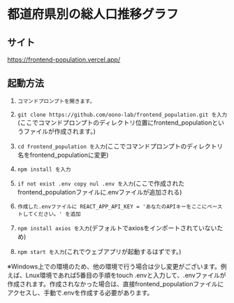 # 都道府県別の総人口推移グラフ
## サイト
https://frontend-population.vercel.app/
## 起動方法
1. `コマンドプロンプトを開きます。`

2. `git clone https://github.com/oono-lab/frontend_population.git を入力`(ここでコマンドプロンプトのディレクトリ位置にfrontend_populationというファイルが作成されます。)

3. `cd frontend_population を入力`(ここでコマンドプロンプトのディレクトリ名をfrontend_populationに変更)

4. `npm install を入力`

5. `if not exist .env copy nul .env を入力`(ここで作成されたfrontend_populationファイルに.envファイルが追加される)

6. `作成した.envファイルに REACT_APP_API_KEY = 'あなたのAPIキーをここにペーストしてください。' を追加`

7. `npm install axios を入力`(デフォルトでaxiosをインポートされていないため)

8. `npm start を入力`(これでウェブアプリが起動するはずです。)

※Windows上での環境のため、他の環境で行う場合は少し変更がございます。例えば、Lnux環境であれば5番目の手順をtouch .envと入力して、.envファイルが作成されます。作成されなかった場合は、直接frontend_populationファイルにアクセスし、手動で.envを作成する必要があります。
